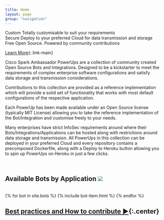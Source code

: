 ```yaml
---
title: Home
layout: page
group: "navigation"
---
```



<!-- Features -->

<div class="feature-items">

  <div class="feature-item">
    <span class="feature-item__icon fa fa-gears"></span>
    <div class="feature-item__body">
      <span class="feature-item__title">Custom</span>
      <span class="feature-item__description">
        Totally customisable to suit your requirements
      </span>
    </div>
  </div>

  <div class="feature-item">
    <span class="feature-item__icon fa fa-lock"></span>
    <div class="feature-item__body">
      <span class="feature-item__title">Secure</span>
      <span class="feature-item__description">
        Deploy to your preferred Cloud for data transmission and storage
      </span>
    </div>
  </div>

  <div class="feature-item">
    <span class="feature-item__icon fa fa-heart"></span>
    <div class="feature-item__body">
      <span class="feature-item__title">Free</span>
      <span class="feature-item__description">
        Open Source. Powered by community contributions
      </span>
    </div>
  </div>

</div>


[Learn More](#learn-more){:.link-main}

<span id="learn-more"></span>

Cisco Spark Ambassador PowerUps are a collection of community created Open Source Bots and Integrations. Designed to be a kickstarter to meet the requirements of complex enterprise software configurations and satisfy data storage and transmission considerations.

Contributions to this collection are provided as a reference implementation which will provide a solid set of functionality that works with most  default configurations of the respective application.

Each PowerUp has been made available under an Open Source license (typically MIT License) allowing you to take the reference implementation of the Bot/Integration and customise freely to your needs.

Many enterprises have strict InfoSec requirements around where their Bots/Integrations/Applications can be hosted along with restrictions around data storage and transmission. All PowerUps in this collection can be deployed in your preferred Cloud and every repository contains a precomposed Dockerfile, along with a Deploy to Heroku button allowing you to spin up PowerUps on Heroku in just a few clicks.

<br>

## Available Bots by Application <a class="btn-github" href="https://github.com/promptworks/ciscospark-theme" target="_blank" alt="view on github"><img class="btn-github" src="{{ site.url }}/assets/img/btn-github.png" /></a>

<br>
<div class="card-items">
  {% for bot in site.bots %}
  {% include bot-item.html %}
  {% endfor %}
</div>


## [Best practices and How to contribute ►]({{site.url}}/info){:.center}

